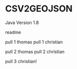 ﻿# CSV2GEOJSON

Java Version 1.8

readme




pull 1 thomas
pull 1 christian

pull 2 thomas
pull 2 christian

pull 3 christian!